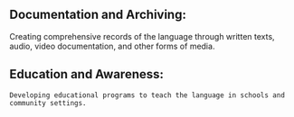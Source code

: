 ## Documentation and Archiving:

   Creating comprehensive records of the language through written texts, audio, video documentation, and other forms of media.

  ## Education and Awareness:

    Developing educational programs to teach the language in schools and community settings.

